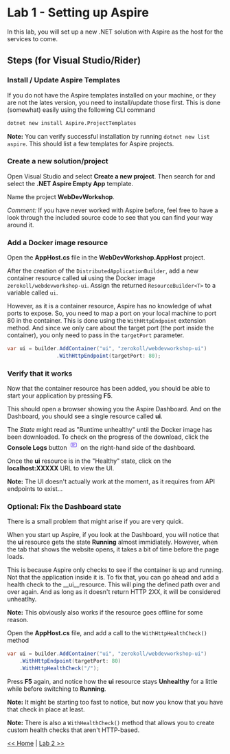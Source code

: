 # Lab 1 - Setting up Aspire

In this lab, you will set up a new .NET solution with Aspire as the host for the services to come.

## Steps (for Visual Studio/Rider)

### Install / Update Aspire Templates

If you do not have the Aspire templates installed on your machine, or they are not the lates version, you need to install/update those first. This is done (somewhat) easily using the following CLI command

```bash
dotnet new install Aspire.ProjectTemplates
```

__Note:__ You can verify successful installation by running `dotnet new list aspire`. This should list a few templates for Aspire projects.

### Create a new solution/project

Open Visual Studio and select __Create a new project__. Then search for and select the __.NET Aspire Empty App__ template.

Name the project __WebDevWorkshop__.

_Comment:_ If you have never worked with Aspire before, feel free to have a look through the included source code to see that you can find your way around it.

### Add a Docker image resource

Open the __AppHost.cs__ file in the __WebDevWorkshop.AppHost__ project. 

After the creation of the `DistributedApplicationBuilder`, add a new container resource called __ui__ using the Docker image `zerokoll/webdevworkshop-ui`. Assign the returned `ResourceBuilder<T>` to a variable called `ui`.

However, as it is a container resource, Aspire has no knowledge of what ports to expose. So, you need to map a port on your local machine to port 80 in the container. This is done using the `WithHttpEndpoint` extension method. And since we only care about the target port (the port inside the container), you only need to pass in the `targetPort` parameter.

```csharp
var ui = builder.AddContainer("ui", "zerokoll/webdevworkshop-ui")
                .WithHttpEndpoint(targetPort: 80);
```

### Verify that it works

Now that the container resource has been added, you should be able to start your application by pressing __F5__.

This should open a browser showing you the Aspire Dashboard. And on the Dashboard, you should see a single resource called __ui__.

The _State_ might read as "Runtime unhealthy" until the Docker image has been downloaded. To check on the progress of the download, click the __Console Logs__ button ![](./resources/console-logs-button.png) on the right-hand side of the dashboard.

Once the __ui__ resource is in the "Healthy" state, click on the __localhost:XXXXX__ URL to view the UI.

__Note:__ The UI doesn't actually work at the moment, as it requires from API endpoints to exist...

### Optional: Fix the Dashboard state

There is a small problem that might arise if you are very quick. 

When you start up Aspire, if you look at the Dashboard, you will notice that the __ui__ resource gets the state __Running__ almost immidiately. However, when the tab that shows the website opens, it takes a bit of time before the page loads. 

This is because Aspire only checks to see if the container is up and running. Not that the application inside it is. To fix that, you can go ahead and add a health check to the __ui__resource. This will ping the defined path over and over again. And as long as it doesn't return HTTP 2XX, it will be considered unheatlhy.

__Note:__ This obviously also works if the resource goes offline for some reason.

Open the __AppHost.cs__ file, and add a call to the `WithHttpHealthCheck()` method

```csharp
var ui = builder.AddContainer("ui", "zerokoll/webdevworkshop-ui")
    .WithHttpEndpoint(targetPort: 80)
    .WithHttpHealthCheck("/");
```

Press __F5__ again, and notice how the __ui__ resource stays __Unhealthy__ for a little while before switching to __Running__.

__Note:__ It might be starting too fast to notice, but now you know that you have that check in place at least.

__Note:__ There is also a `WithHealthCheck()` method that allows you to create custom health checks that aren't HTTP-based.

[<< Home](../../readme.md) | [Lab 2 >>](../lab2/lab2.md)
